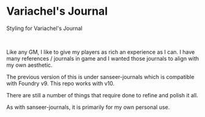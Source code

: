# Variachel's Journal

Styling for Variachel's Journal

<div>
	<img src="https://img.shields.io/endpoint?url=https%3A%2F%2Ffoundryshields.com%2Fversion%3Fstyle%3Dflat%26url%3Dhttps%3A%2F%2Fgithub.com%2Fvariachel%2Fvariachels-journal%2Freleases%2Fdownload%2Fv13.0.0%2Fmodule.json" alt="">
	<img src="https://img.shields.io/endpoint?url=https%3A%2F%2Ffoundryshields.com%2Fsystem%3FnameType%3Dfull%26url%3Dhttps%3A%2F%2Fimg.shields.io%2Fendpoint%3Furl%3Dhttps%3A%2F%2Ffoundryshields.com%2Fversion%3Furl%3Dhttps%253A%252F%252Fgithub.com%252Fvariachel%252Fvariachels-journal%252Freleases%252Flatest%252Fdownload%252Fmodule.json" alt="">
</div>

Like any GM, I like to give my players as rich an experience as I can. I have many references / journals in game and I wanted those journals to align with my own aesthetic.

The previous version of this is under sanseer-journals which is compatible with Foundry v9. This repo works with v10.

There are still a number of things that require done to refine and polish it all.

As with sanseer-journals, it is primarily for my own personal use.
